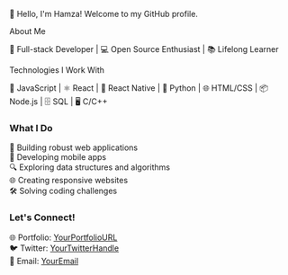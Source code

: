 

👋 Hello, I'm Hamza! Welcome to my GitHub profile.

 About Me

🌟 Full-stack Developer | 💻 Open Source Enthusiast | 📚 Lifelong Learner

Technologies I Work With

🚀 JavaScript | ⚛️ React | 📱 React Native | 🐍 Python | 🌐 HTML/CSS | 📦 Node.js | 🗄️ SQL | 🖥️ C/C++

### What I Do

🔧 Building robust web applications  
📱 Developing mobile apps  
🔍 Exploring data structures and algorithms  
🌐 Creating responsive websites  
🛠️ Solving coding challenges  

### Let's Connect!

🌐 Portfolio: [YourPortfolioURL](https://yourportfolio.com)  
🐦 Twitter: [YourTwitterHandle](https://twitter.com/yourtwitter)  
📧 Email: [YourEmail](mailto:youremail@example.com)  
